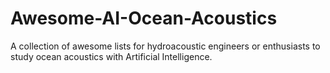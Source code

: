 # Awesome-AI-Ocean-Acoustics
A collection of awesome lists for hydroacoustic engineers or enthusiasts to study ocean acoustics with Artificial Intelligence.
